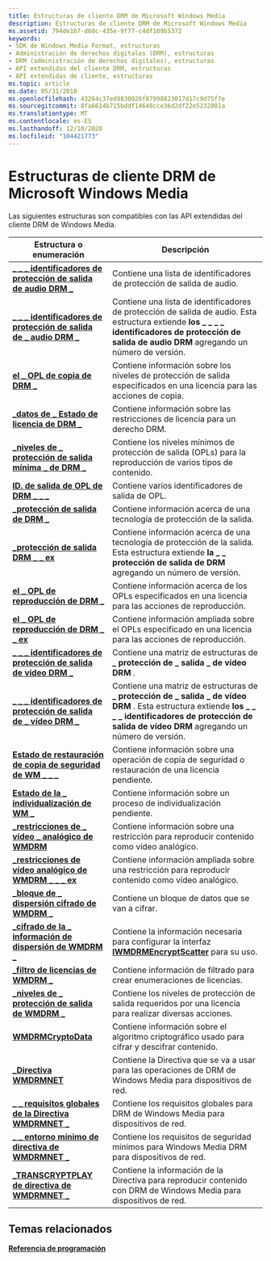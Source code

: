 ```yaml
---
title: Estructuras de cliente DRM de Microsoft Windows Media
description: Estructuras de cliente DRM de Microsoft Windows Media
ms.assetid: 794de1b7-d60c-435e-9f77-c4df109b5372
keywords:
- SDK de Windows Media Format, estructuras
- Administración de derechos digitales (DRM), estructuras
- DRM (administración de derechos digitales), estructuras
- API extendidas del cliente DRM, estructuras
- API extendidas de cliente, estructuras
ms.topic: article
ms.date: 05/31/2018
ms.openlocfilehash: 43264c37ed9830026f87998823017d17c9d75f7e
ms.sourcegitcommit: 8fa6614b715bddf14648cce36d2df22e5232801a
ms.translationtype: MT
ms.contentlocale: es-ES
ms.lasthandoff: 12/10/2020
ms.locfileid: "104421773"
---
```

# <a name="microsoft-windows-media-drm-client-structures"></a>Estructuras de cliente DRM de Microsoft Windows Media

Las siguientes estructuras son compatibles con las API extendidas del cliente DRM de Windows Media.



| Estructura o enumeración                                                                    | Descripción                                                                                                                                                 |
|---------------------------------------------------------------------------------------------|-------------------------------------------------------------------------------------------------------------------------------------------------------------|
| [**\_ \_ \_ identificadores de protección de salida de audio DRM \_**](drm-audio-output-protection-ids.md)              | Contiene una lista de identificadores de protección de salida de audio.                                                                                                     |
| [**\_ \_ \_ identificadores de protección de salida de \_ audio DRM \_**](drm-audio-output-protection-ids-ex.md)       | Contiene una lista de identificadores de protección de salida de audio. Esta estructura extiende **los \_ \_ \_ \_ identificadores de protección de salida de audio DRM** agregando un número de versión.          |
| [**el \_ OPL de copia de DRM \_**](drmdrm-copy-opl.md)                                                   | Contiene información sobre los niveles de protección de salida especificados en una licencia para las acciones de copia.                                                               |
| [**\_datos de \_ Estado de licencia de DRM \_**](drmdrm-license-state-data.md)                              | Contiene información sobre las restricciones de licencia para un derecho DRM.                                                                                        |
| [**\_niveles de \_ protección de salida mínima \_ de DRM \_**](drmdrm-minimum-output-protection-levels.md) | Contiene los niveles mínimos de protección de salida (OPLs) para la reproducción de varios tipos de contenido.                                                                 |
| [**ID. de salida de OPL de DRM \_ \_ \_**](drmdrm-opl-output-ids.md)                                      | Contiene varios identificadores de salida de OPL.                                                                                                                   |
| [**\_protección de salida de DRM \_**](drm-output-protection.md)                                    | Contiene información acerca de una tecnología de protección de la salida.                                                                                                    |
| [**\_protección de salida DRM \_ \_ ex**](drm-output-protection-ex.md)                             | Contiene información acerca de una tecnología de protección de la salida. Esta estructura extiende **la \_ \_ protección de salida de DRM** agregando un número de versión.                     |
| [**el \_ OPL de reproducción de DRM \_**](drmdrm-play-opl.md)                                                   | Contiene información acerca de los OPLs especificados en una licencia para las acciones de reproducción.                                                                                   |
| [**el \_ OPL de reproducción de DRM \_ \_ ex**](drm-play-opl-ex.md)                                               | Contiene información ampliada sobre el OPLs especificado en una licencia para las acciones de reproducción.                                                                          |
| [**\_ \_ \_ identificadores de protección de salida de vídeo DRM \_**](drmdrm-video-output-protection-ids.md)           | Contiene una matriz de estructuras de **\_ protección de \_ salida \_ de vídeo DRM** .                                                                                            |
| [**\_ \_ \_ identificadores de protección de salida de \_ vídeo DRM \_**](drm-video-output-protection-ids-ex.md)       | Contiene una matriz de estructuras de **\_ protección de \_ salida \_ de vídeo DRM** . Esta estructura extiende **los \_ \_ \_ \_ identificadores de protección de salida de vídeo DRM** agregando un número de versión. |
| [**Estado de restauración de copia de seguridad de WM \_ \_ \_**](wm-backup-restore-status.md)                             | Contiene información sobre una operación de copia de seguridad o restauración de una licencia pendiente.                                                                                      |
| [**Estado de la \_ individualización de WM \_**](drmwm-individualize-status.md)                             | Contiene información sobre un proceso de individualización pendiente.                                                                                                |
| [**\_restricciones de \_ vídeo \_ analógico de WMDRM**](wmdrm-analog-video-restrictions.md)               | Contiene información sobre una restricción para reproducir contenido como vídeo analógico.                                                                             |
| [**\_restricciones de vídeo analógico de WMDRM \_ \_ \_ ex**](wmdrm-analog-video-restrictions-ex.md)        | Contiene información ampliada sobre una restricción para reproducir contenido como vídeo analógico.                                                                    |
| [**\_bloque de \_ dispersión cifrado de WMDRM \_**](wmdrm-encrypt-scatter-block.md)                       | Contiene un bloque de datos que se van a cifrar.                                                                                                                   |
| [**\_cifrado de la \_ información de dispersión de WMDRM \_**](wmdrm-encrypt-scatter-info.md)                         | Contiene la información necesaria para configurar la interfaz [**IWMDRMEncryptScatter**](iwmdrmencryptscatter.md) para su uso.                                        |
| [**\_filtro de licencias de WMDRM \_**](wmdrm-license-filter.md)                                      | Contiene información de filtrado para crear enumeraciones de licencias.                                                                                           |
| [**\_niveles de \_ protección de salida de WMDRM \_**](wmdrm-output-protection-levels.md)                 | Contiene los niveles de protección de salida requeridos por una licencia para realizar diversas acciones.                                                                    |
| [**WMDRMCryptoData**](wmdrmcryptodata.md)                                                  | Contiene información sobre el algoritmo criptográfico usado para cifrar y descifrar contenido.                                                                 |
| [**\_Directiva WMDRMNET**](wmdrmnet-policy.md)                                                 | Contiene la Directiva que se va a usar para las operaciones de DRM de Windows Media para dispositivos de red.                                                                        |
| [**\_ \_ requisitos globales de la Directiva WMDRMNET \_**](wmdrmnet-policy-global-requirements.md)       | Contiene los requisitos globales para DRM de Windows Media para dispositivos de red.                                                                                        |
| [**\_ \_ entorno mínimo de directiva de WMDRMNET \_**](wmdrmnet-policy-minimum-environment.md)       | Contiene los requisitos de seguridad mínimos para Windows Media DRM para dispositivos de red.                                                                       |
| [**\_TRANSCRYPTPLAY de directiva de WMDRMNET \_**](wmdrmnet-policy-transcryptplay.md)                  | Contiene la información de la Directiva para reproducir contenido con DRM de Windows Media para dispositivos de red.                                                               |



 

## <a name="related-topics"></a>Temas relacionados

<dl> <dt>

[**Referencia de programación**](drm-programming-reference.md)
</dt> </dl>

 

 




